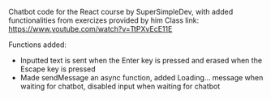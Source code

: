 Chatbot code for the React course by SuperSimpleDev, with added functionalities from exercizes provided by him
Class link: https://www.youtube.com/watch?v=TtPXvEcE11E

Functions added:
- Inputted text is sent when the Enter key is pressed and erased when the Escape key is pressed
- Made sendMessage an async function, added Loading... message when waiting for chatbot, disabled input when waiting for chatbot
